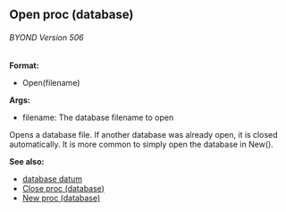 ## Open proc (database) 
###### BYOND Version 506

**Format:**
+   Open(filename)
<!-- -->
**Args:**
+   filename: The database filename to open


Opens a database file. If another database was already open, it
is closed automatically. It is more common to simply open the database
in New().

**See also:**
+   [database datum](/ref/database.md) 
+   [Close proc (database)](/ref/database/proc/Close.md) 
+   [New proc (database)](/ref/database/proc/New.md) <!-- -->